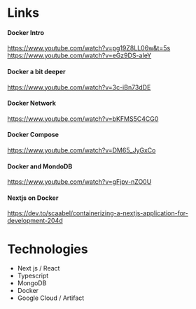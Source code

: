 # Links

#### Docker Intro

https://www.youtube.com/watch?v=pg19Z8LL06w&t=5s
https://www.youtube.com/watch?v=eGz9DS-aIeY

#### Docker a bit deeper

https://www.youtube.com/watch?v=3c-iBn73dDE

#### Docker Network

https://www.youtube.com/watch?v=bKFMS5C4CG0

#### Docker Compose

https://www.youtube.com/watch?v=DM65_JyGxCo

#### Docker and MondoDB

https://www.youtube.com/watch?v=gFjpv-nZO0U

#### Nextjs on Docker

https://dev.to/scaabel/containerizing-a-nextjs-application-for-development-204d

# Technologies

-   Next js / React
-   Typescript
-   MongoDB
-   Docker
-   Google Cloud / Artifact
